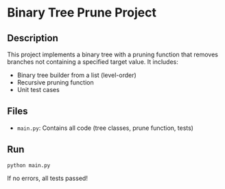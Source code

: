 # Binary Tree Prune Project

## Description
This project implements a binary tree with a pruning function that removes branches not containing a specified target value. It includes:

- Binary tree builder from a list (level-order)
- Recursive pruning function
- Unit test cases

## Files
- `main.py`: Contains all code (tree classes, prune function, tests)

## Run
```
python main.py
```

If no errors, all tests passed!
